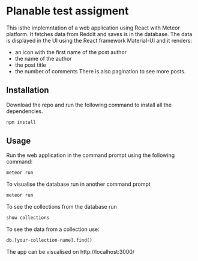 # Planable test assigment

This isthe implemntation of a web application using React with Meteor platform. 
It fetches data from Reddit and saves is in the database.
The data is displayed in the UI using the React framework Material-UI and it renders:
 - an icon with the first name of the post author
 - the name of the author
 - the post title
 - the number of comments
There is also pagination to see more posts.

## Installation

Download the repo and run the following command to install all the dependencies.

```bash
npm install
```

## Usage

Run the web application in the command prompt using the following command: 
```python
meteor run
```

To visualise the database run in another command prompt
```python
meteor run
```

To see the collections from the database run 
```python
show collections
```

To see the data from a collection use:  
```python
db.[your-collection-name].find()
```

The app can be visualised on http://localhost:3000/
